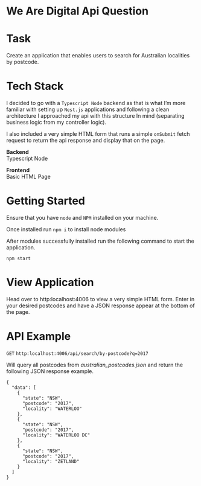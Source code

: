 # We Are Digital Api Question

# Task

Create an application that enables users to search for Australian localities by postcode.

# Tech Stack

I decided to go with a `Typescript Node` backend as that is what I’m more familiar with setting up `Nest.js` applications and following a clean architecture I approached my api with this structure In mind (separating business logic from my controller logic).

I also included a very simple HTML form that runs a simple `onSubmit` fetch request to return the api response and display that on the page.

<b>Backend</b> <br>
Typescript Node

<b>Frontend</b> <br>
Basic HTML Page

# Getting Started

Ensure that you have `node` and `NPM` installed on your machine.

Once installed run `npm i` to install node modules

After modules successfully installed run the following command to start the application.

`npm start`

# View Application

Head over to http:localhost:4006 to view a very simple HTML form.
Enter in your desired postcodes and have a JSON response appear at the bottom of the page.

# API Example

`GET`
`http:localhost:4006/api/search/by-postcode?q=2017`

Will query all postcodes from _australian_postcodes.json_ and return the following JSON response example.

```
{
  "data": [
    {
      "state": "NSW",
      "postcode": "2017",
      "locality": "WATERLOO"
    },
    {
      "state": "NSW",
      "postcode": "2017",
      "locality": "WATERLOO DC"
    },
    {
      "state": "NSW",
      "postcode": "2017",
      "locality": "ZETLAND"
    }
  ]
}
```
